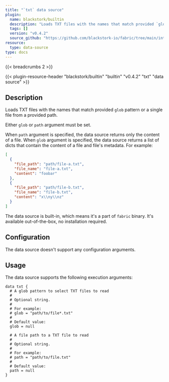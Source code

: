 ```yaml
---
title: "`txt` data source"
plugin:
  name: blackstork/builtin
  description: "Loads TXT files with the names that match provided `glob` pattern or a single file from a provided path"
  tags: []
  version: "v0.4.2"
  source_github: "https://github.com/blackstork-io/fabric/tree/main/internal/builtin/"
resource:
  type: data-source
type: docs
---
```


{{< breadcrumbs 2 >}}

{{< plugin-resource-header "blackstork/builtin" "builtin" "v0.4.2" "txt" "data source" >}}

## Description

Loads TXT files with the names that match provided `glob` pattern or a single file from a provided path.

Either `glob` or `path` argument must be set.

When `path` argument is specified, the data source returns only the content of a file.
When `glob` argument is specified, the data source returns a list of dicts that contain the content of a file and file's metadata. For example:
```json
[
  {
    "file_path": "path/file-a.txt",
    "file_name": "file-a.txt",
    "content": "foobar"
  },
  {
    "file_path": "path/file-b.txt",
    "file_name": "file-b.txt",
    "content": "x\\ny\\nz"
  }
]
```

The data source is built-in, which means it's a part of `fabric` binary. It's available out-of-the-box, no installation required.

## Configuration

The data source doesn't support any configuration arguments.

## Usage

The data source supports the following execution arguments:

```hcl
data txt {
  # A glob pattern to select TXT files to read
  #
  # Optional string.
  #
  # For example:
  # glob = "path/to/file*.txt"
  #
  # Default value:
  glob = null

  # A file path to a TXT file to read
  #
  # Optional string.
  #
  # For example:
  # path = "path/to/file.txt"
  #
  # Default value:
  path = null
}
```